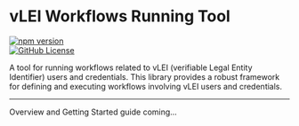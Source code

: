 # vLEI Workflows Running Tool

[![npm version](https://badge.fury.io/js/vlei-verifier-workflows.svg)](https://www.npmjs.com/package/vlei-verifier-workflows)  
[![GitHub License](https://img.shields.io/github/license/GLEIF-IT/vlei-verifier-workflows.svg)](https://github.com/GLEIF-IT/vlei-verifier-workflows/blob/main/LICENSE)

A tool for running workflows related to vLEI (verifiable Legal Entity Identifier) users and credentials. This library provides a robust framework for defining and executing workflows involving vLEI users and credentials.

---

Overview and Getting Started guide coming...
